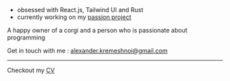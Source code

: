* obsessed with React.js, Tailwind UI and Rust
* currently working on my [passion project](https://otaku-library.one)

A happy owner of a corgi and a person who is passionate about programming

Get in touch with me : alexander.kremeshnoi@gmail.com

---
Checkout  my [CV](https://kremeshnoi.github.io/docs/cv.pdf)
